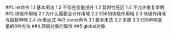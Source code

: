 
##1. let命令
    1.1  基本用法
    1.2  不存在变量提升
    1.3  暂时性死区
    1.4  不允许重复申明
##2.块级作用域
    2.1  为什么需要会计作用域
    2.2  ES6的块级作用域
    2.3  块级作用域与函数申明
    2.4  do表达式
##3.const命令
    3.1  基本用法
    3.2  本质
    3.3  ES6声明变量的6种方法
##4.顶层对象的属性
##5.global对象
